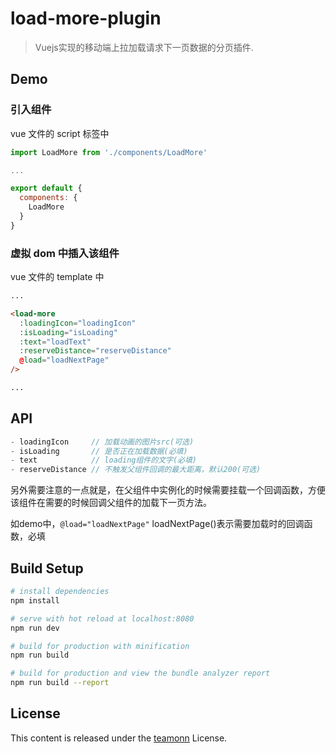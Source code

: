 # load-more-plugin

> Vuejs实现的移动端上拉加载请求下一页数据的分页插件.

## Demo

### 引入组件
vue 文件的 script 标签中
``` js
import LoadMore from './components/LoadMore'

...

export default {
  components: {
    LoadMore
  }
}
```

### 虚拟 dom 中插入该组件

vue 文件的 template 中
``` html
...

<load-more
  :loadingIcon="loadingIcon"
  :isLoading="isLoading"
  :text="loadText"
  :reserveDistance="reserveDistance"
  @load="loadNextPage"
/>

...
```
## API

``` js
- loadingIcon     // 加载动画的图片src(可选)
- isLoading       // 是否正在加载数据(必填)
- text            // loading组件的文字(必填)
- reserveDistance // 不触发父组件回调的最大距离，默认200(可选)
```

另外需要注意的一点就是，在父组件中实例化的时候需要挂载一个回调函数，方便该组件在需要的时候回调父组件的加载下一页方法。

如demo中，```@load="loadNextPage"``` loadNextPage()表示需要加载时的回调函数，必填

## Build Setup

``` bash
# install dependencies
npm install

# serve with hot reload at localhost:8080
npm run dev

# build for production with minification
npm run build

# build for production and view the bundle analyzer report
npm run build --report
```

## License

This content is released under the [teamonn](https://github.com/teamonn) License.


